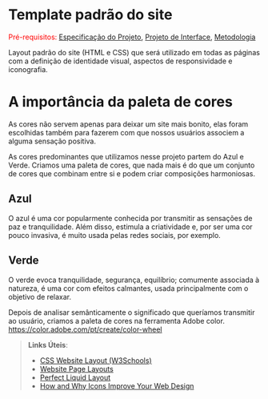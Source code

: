 # Template padrão do site

<span style="color:red">Pré-requisitos: <a href="2-Especificação do Projeto.md"> Especificação do Projeto</a></span>, <a href="3-Projeto de Interface.md"> Projeto de Interface</a>, <a href="4-Metodologia.md"> Metodologia</a>

Layout padrão do site (HTML e CSS) que será utilizado em todas as páginas com a definição de identidade visual, aspectos de responsividade e iconografia.




# A importância da paleta de cores

As cores não servem apenas para deixar um site mais bonito, elas foram escolhidas também para fazerem com que nossos usuários associem a alguma sensação positiva.

As cores predominantes que utilizamos nesse projeto partem do Azul e Verde. Criamos uma paleta de cores, que nada mais é do que um conjunto de cores que combinam entre si e podem criar composições harmoniosas. 

## Azul
O azul é uma cor popularmente conhecida por transmitir as sensações de paz e tranquilidade.  Além disso, estimula a criatividade e, por ser uma cor pouco invasiva, é muito usada pelas redes sociais, por exemplo.


## Verde

O verde evoca tranquilidade, segurança, equilíbrio; comumente associada à natureza, é uma cor com efeitos calmantes, usada principalmente com o objetivo de relaxar.

Depois de analisar semânticamente o significado que queríamos transmitir ao usuário, criamos a paleta de cores na ferramenta Adobe color. https://color.adobe.com/pt/create/color-wheel

> **Links Úteis**:
>
> - [CSS Website Layout (W3Schools)](https://www.w3schools.com/css/css_website_layout.asp)
> - [Website Page Layouts](http://www.cellbiol.com/bioinformatics_web_development/chapter-3-your-first-web-page-learning-html-and-css/website-page-layouts/)
> - [Perfect Liquid Layout](https://matthewjamestaylor.com/perfect-liquid-layouts)
> - [How and Why Icons Improve Your Web Design](https://usabilla.com/blog/how-and-why-icons-improve-you-web-design/)
